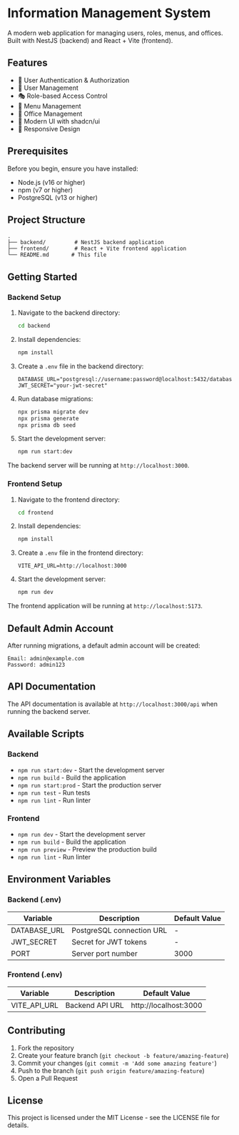# Information Management System

A modern web application for managing users, roles, menus, and offices. Built with NestJS (backend) and React + Vite (frontend).

## Features

- 🔐 User Authentication & Authorization
- 👥 User Management
- 🎭 Role-based Access Control
- 📑 Menu Management
- 🏢 Office Management
- 🎨 Modern UI with shadcn/ui
- 📱 Responsive Design

## Prerequisites

Before you begin, ensure you have installed:
- Node.js (v16 or higher)
- npm (v7 or higher)
- PostgreSQL (v13 or higher)

## Project Structure

```
.
├── backend/         # NestJS backend application
├── frontend/        # React + Vite frontend application
└── README.md       # This file
```

## Getting Started

### Backend Setup

1. Navigate to the backend directory:
   ```bash
   cd backend
   ```

2. Install dependencies:
   ```bash
   npm install
   ```

3. Create a `.env` file in the backend directory:
   ```env
   DATABASE_URL="postgresql://username:password@localhost:5432/database_name"
   JWT_SECRET="your-jwt-secret"
   ```

4. Run database migrations:
   ```bash
   npx prisma migrate dev
   npx prisma generate
   npx prisma db seed
   ```

5. Start the development server:
   ```bash
   npm run start:dev
   ```

The backend server will be running at `http://localhost:3000`.

### Frontend Setup

1. Navigate to the frontend directory:
   ```bash
   cd frontend
   ```

2. Install dependencies:
   ```bash
   npm install
   ```

3. Create a `.env` file in the frontend directory:
   ```env
   VITE_API_URL=http://localhost:3000
   ```

4. Start the development server:
   ```bash
   npm run dev
   ```

The frontend application will be running at `http://localhost:5173`.

## Default Admin Account

After running migrations, a default admin account will be created:

```
Email: admin@example.com
Password: admin123
```

## API Documentation

The API documentation is available at `http://localhost:3000/api` when running the backend server.

## Available Scripts

### Backend

- `npm run start:dev` - Start the development server
- `npm run build` - Build the application
- `npm run start:prod` - Start the production server
- `npm run test` - Run tests
- `npm run lint` - Run linter

### Frontend

- `npm run dev` - Start the development server
- `npm run build` - Build the application
- `npm run preview` - Preview the production build
- `npm run lint` - Run linter

## Environment Variables

### Backend (.env)

| Variable      | Description           | Default Value |
|---------------|--------------------|---------------|
| DATABASE_URL  | PostgreSQL connection URL | - |
| JWT_SECRET   | Secret for JWT tokens | - |
| PORT         | Server port number | 3000 |

### Frontend (.env)

| Variable      | Description           | Default Value |
|---------------|--------------------|---------------|
| VITE_API_URL  | Backend API URL | http://localhost:3000 |

## Contributing

1. Fork the repository
2. Create your feature branch (`git checkout -b feature/amazing-feature`)
3. Commit your changes (`git commit -m 'Add some amazing feature'`)
4. Push to the branch (`git push origin feature/amazing-feature`)
5. Open a Pull Request

## License

This project is licensed under the MIT License - see the LICENSE file for details. 